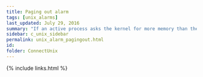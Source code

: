 ```yaml
---
title: ﻿Paging out alarm
tags: [unix_alarms]
last_updated: July 29, 2016
summary: "If an active process asks the kernel for more memory than there is immediately available, the kernel will write old memory pages out to swap space. This is known as paging. To stop paging, make sure that there is enough RAM available to support the size of the processes you want to run."
sidebar: c_unix_sidebar
permalink: unix_alarm_pagingout.html
id:
folder: ConnectUnix
---
```








{% include links.html %}
